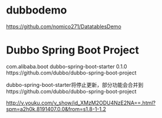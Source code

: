 # dubbodemo

https://github.com/nomico271/DatatablesDemo

# Dubbo Spring Boot Project
<dependency>
    <groupId>com.alibaba.boot</groupId>
    <artifactId>dubbo-spring-boot-starter</artifactId>
    <version>0.1.0</version>
</dependency>
https://github.com/dubbo/dubbo-spring-boot-project

dubbo-spring-boot-starter将停止更新，部分功能会合并到https://github.com/dubbo/dubbo-spring-boot-project

http://v.youku.com/v_show/id_XMzM2ODU4NzE2NA==.html?spm=a2h0k.8191407.0.0&from=s1.8-1-1.2